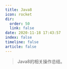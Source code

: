 ```yaml
---
title: Java8
icon: rocket
dir:
  order: 50
  link: false
date: 2020-11-18 17:43:57
index: false
timeline: false
article: false
---
```


>  Java8的相关操作总结。
